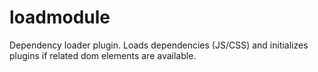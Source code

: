 loadmodule
==========

Dependency loader plugin. Loads dependencies (JS/CSS) and initializes plugins if related dom elements are available.
